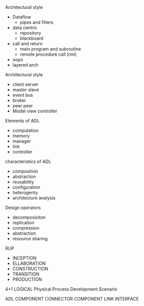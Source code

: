 Architectural style 
- Dataflow
	- pipes and filters 
- data centric 
	- repository 
	- blackboard
- call and return 
	- main program and subroutine
	- remote procedure call (rmi)
- oops 
- layered arch 

Architectural style 
- client server 
- master slave
- event bus 
- broker 
- peer peer 
- Model view controller

Elements of ADL 
- computation 
- memory
- manager
- link
- controller

characteristics of ADL 
- composition
- abstraction
- reusability 
- configuration 
- heterogenty 
- architecture analysis

Design operators 
- decomposisiton 
- replication 
- compression
- abstraction	 
- resource sharing

RUP 
- INCEPTION
- ELLABORATION 
- CONSTRUCTION 
- TRANSITION
- PRODUCTION

4+1
LOGICAL
Physical
Process
Development
Scenario

ADL COMPONENT
CONNECTOR
COMPONENT 
LINK
INTERFACE
